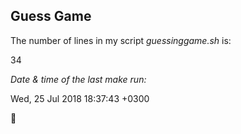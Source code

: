 ## Guess Game

The number of lines in my script *guessinggame.sh* is:

34

*Date & time of the last *make* run:*

Wed, 25 Jul 2018 18:37:43 +0300

:whale:
